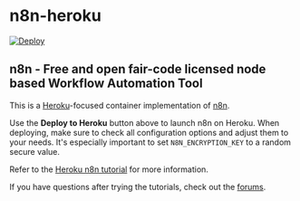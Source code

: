 # n8n-heroku

[![Deploy](https://www.herokucdn.com/deploy/button.svg)](https://dashboard.heroku.com/new?template=https://github.com/WebifyServices/n8n-heroku/tree/main)

## n8n - Free and open fair-code licensed node based Workflow Automation Tool

This is a [Heroku](https://heroku.com/)-focused container implementation of [n8n](https://n8n.io/).

Use the **Deploy to Heroku** button above to launch n8n on Heroku. When deploying, make sure to check all configuration options and adjust them to your needs. It's especially important to set `N8N_ENCRYPTION_KEY` to a random secure value.

Refer to the [Heroku n8n tutorial](https://docs.n8n.io/hosting/server-setups/heroku/) for more information.

If you have questions after trying the tutorials, check out the [forums](https://community.n8n.io/).
